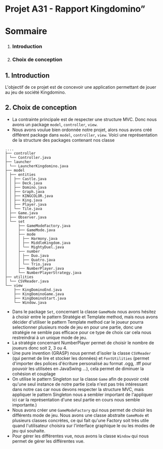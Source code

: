 # Projet A31 - Rapport Kingdomino”

# Sommaire 
1.  ### Introduction
2.  ### Choix de conception


## 1.  Introduction

L'objectif de ce projet est de concevoir une application permettant de jouer au jeu de société Kingdomino.

## 2. Choix de conception

- La contrainte principale est de respecter une structure MVC. Donc nous avons un package `model`, `controller`, `view`.
- Nous avons voulue bien ordonnée notre projet, alors nous avons créé différent package dans `model`, `controller`, `view`. Voici une représentation de la structure des packages contenant nos classe

```
....
├── controller
│ └── Controller.java
├── launcher
│ └── LauncherKingdomino.java
├── model
│ ├── entities
│ │ ├── Castle.java
│ │ ├── Deck.java
│ │ ├── Domino.java
│ │ ├── Graph.java
│ │ ├── KINGCOLOR.java
│ │ ├── King.java
│ │ ├── Player.java
│ │ └── Tile.java
│ ├── Game.java
│ ├── Observer.java
│ └── set
│     ├── GameModeFactory.java
│     ├── GameMode.java
│     ├── mode
│     │ ├── Harmony.java
│     │ ├── MiddleKingdom.java
│     │ └── MightyDuel.java
│     ├── number
│     │ ├── Duo.java
│     │ ├── Quatro.java
│     │ └── Trio.java
│     ├── NumberPlayer.java
│     └── NumberPlayerStrategy.java
├── utilities
│ └── CSVReader.java
└── view
    ├── KingDominoEnd.java
    ├── KingDominoGame.java
    ├── KingDominoStart.java
    └── Window.java

```

- Dans le package `Set`, concernant la classe `GameMode` nous avons hésitez à choisir entre le pattern Stratégie et Template method, mais nous avons décider d'utiliser le pattern Template method 
  car le joueur pourra selectionner plusieurs mode de jeu en pour une partie, donc une stratégie ne semble pas efficace pour ce type de choix car cela nous restreindrai à un unique mode de jeu.
- La stratégie concernant NumberPlayer permet de choisir le nombre de joueurs donc soit 2, 3 ou 4. 
- Une pure invention (GRASP) nous permet d'isoler la classe `CSVReader` (qui permet de lire et stocker les données) et `FontUtilities` (permet d'importer des polices d'écriture personalisé au format .ogg, .tff pour pouvoir les utilisées en JavaSwing ...), cela permet de diminuer la cohésion et couplage
- On utilise le pattern Singleton sur la classe `Game` afin de pouvoir créé qu'une seul instance de notre partie (cela n'est pas très intéressant dans notre cas car nous devons respecter la structure MVC, mais appliquer le pattern Singleton nous a sembler important de l'appliquer ici car la représentation d'une seul partie en cours nous semble importante.)
- Nous avons créer une `GameModeFactory` qui nous permet de choisir les différents mode de jeu. Nous avons une classe abstraite `GameMode` et plusieurs classes concrètes, ce qui fait 
 qu'une Factory soit très utile quand l'utilisateur choisira sur l'interface graphique le ou les modes de jeu qui souhaite.
- Pour gérer les différentes vue, nous avons la classe `Window` qui nous permet de gérer les différentes vue.        


    
    
